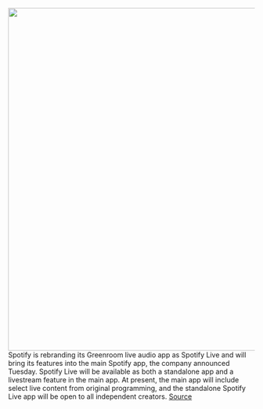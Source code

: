 <img src='https://cdn.vox-cdn.com/thumbor/sMW4lBk6nCmwfNrms1vBo0D_uvQ=/0x0:2040x1360/1200x800/filters:focal(857x517:1183x843)/cdn.vox-cdn.com/uploads/chorus_image/image/70740381/acastro_201110_4286_spotify_0001.0.jpg' width='700px' /><br/>
Spotify is rebranding its Greenroom live audio app as Spotify Live and will bring its features into the main Spotify app, the company announced Tuesday. Spotify Live will be available as both a standalone app and a livestream feature in the main app. At present, the main app will include select live content from original programming, and the standalone Spotify Live app will be open to all independent creators.
<a href='https://www.theverge.com/2022/4/12/23022006/spotify-live-audio-programs-greenroom-podcasts'> Source <a/>